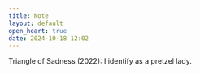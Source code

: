 ```yaml
---
title: Note
layout: default
open_heart: true
date: 2024-10-18 12:02
---
```


Triangle of Sadness (2022): I identify as a pretzel lady.
